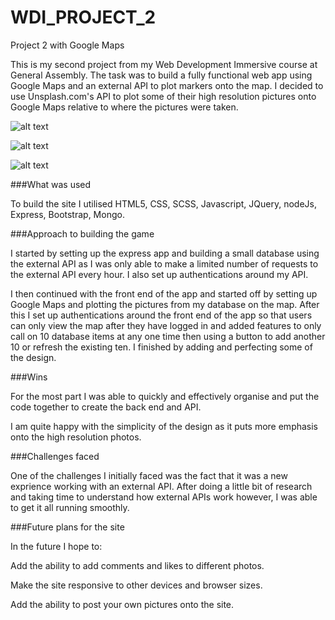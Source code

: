 # WDI_PROJECT_2
Project 2 with Google Maps 

This is my second project from my Web Development Immersive course at General Assembly. The task was to build a fully functional web app using Google Maps and an external API to plot markers onto the map. I decided to use Unsplash.com's API to plot some of their high resolution pictures onto Google Maps relative to where the pictures were taken. 

![alt text](http://i.imgur.com/tSk1S4Z.png "global photos home page") 

![alt text](http://i.imgur.com/AYQMRvC.png.png "global photos register page") 

![alt text](http://i.imgur.com/tsGB84a.png "global photos map") 

###What was used 

To build the site I utilised HTML5, CSS, SCSS, Javascript, JQuery, nodeJs, Express, Bootstrap, Mongo. 

###Approach to building the game

I started by setting up the express app and building a small database using the external API as I was only able to make a limited number of requests to the external API every hour. I also set up authentications around my API.

I then continued with the front end of the app and started off by setting up Google Maps and plotting the pictures from my database on the map. After this I set up authentications around the front end of the app so that users can only view the map after they have logged in and added features to only call on 10 database items at any one time then using a button to add another 10 or refresh the existing ten. I finished by adding and perfecting some of the design.

###Wins 

For the most part I was able to quickly and effectively organise and put the code together to create the back end and API. 

I am quite happy with the simplicity of the design as it puts more emphasis onto the high resolution photos.  

###Challenges faced 

One of the challenges I initially faced was the fact that it was a new exprience working with an external API. After doing a little bit of research and taking time to understand how external APIs work however, I was able to get it all running smoothly. 

###Future plans for the site

In the future I hope to:

Add the ability to add comments and likes to different photos. 

Make the site responsive to other devices and browser sizes. 

Add the ability to post your own pictures onto the site. 